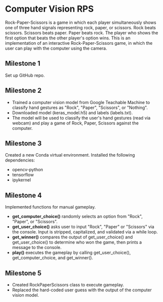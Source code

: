 # Computer Vision RPS

Rock-Paper-Scissors is a game in which each player simultaneously shows one of three hand signals representing rock, paper, or scissors. Rock beats scissors. Scissors beats paper. Paper beats rock. The player who shows the first option that beats the other player's option wins. This is an implementation of an interactive Rock-Paper-Scissors game, in which the user can play with the computer using the camera.

## Milestone 1

Set up GitHub repo.

## Milestone 2

- Trained a computer vision model from Google Teachable Machine to classify hand gestures as "Rock", "Paper", "Scissors", or "Nothing". 
- Downloaded model (keras_model.h5) and labels (labels.txt).
- The model will be used to classify the user's hand gestures (read via webcam) and play a game of Rock, Paper, Scissors against the computer.

## Milestone 3

Created a new Conda virtual environment. Installed the following dependencies:
- opencv-python
- tensorflow
- ipykernel

## Milestone 4

Implemented functions for manual gameplay.
- __get_computer_choice()__ randomly selects an option from "Rock", "Paper", or "Scissors".
- __get_user_choice()__ asks user to input "Rock", "Paper" or "Scissors" via the console. Input is stripped, capitalized, and validated via a while loop.
- __get_winner()__ compares the output of get_user_choice() and get_user_choice() to determine who won the game, then prints a message to the console.
- __play()__ executes the gameplay by calling get_user_choice(), get_computer_choice, and get_winner().

## Milestone 5
 
- Created RockPaperScissors class to execute gameplay.
- Replaced the hard-coded user guess with the output of the computer vision model.